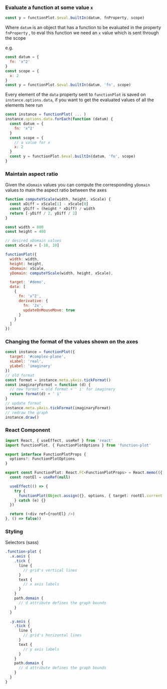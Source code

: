 ### Evaluate a function at some value `x`

```javascript
const y = functionPlot.$eval.builtIn(datum, fnProperty, scope)
```

Where `datum` is an object that has a function to be evaluated in the property `fnProperty` ,
to eval this function we need an `x` value which is sent through the scope

e.g.

```javascript
const datum = {
  fn: 'x^2'
}
const scope = {
  x: 2
}
const y = functionPlot.$eval.builtIn(datum, 'fn', scope)
```

Every element of the `data` property sent to `functionPlot` is saved on `instance.options.data`,
if you want to get the evaluated values of all the elements here run

```javascript
const instance = functionPlot( ... )
instance.options.data.forEach(function (datum) {
  const datum = {
    fn: 'x^2'
  }
  const scope = {
    // a value for x
    x: 2
  }
  const y = functionPlot.$eval.builtIn(datum, 'fn', scope)
}
```

### Maintain aspect ratio

Given the `xDomain` values you can compute the corresponding `yDomain` values to main
the aspect ratio between the axes

```javascript
function computeYScale(width, height, xScale) {
  const xDiff = xScale[1] - xScale[0]
  const yDiff = (height * xDiff) / width
  return [-yDiff / 2, yDiff / 2]
}

const width = 800
const height = 400

// desired xDomain values
const xScale = [-10, 10]

functionPlot({
  width: width,
  height: height,
  xDomain: xScale,
  yDomain: computeYScale(width, height, xScale),

  target: '#demo',
  data: [
    {
      fn: 'x^2',
      derivative: {
        fn: '2x',
        updateOnMouseMove: true
      }
    }
  ]
})
```

### Changing the format of the values shown on the axes

```javascript
const instance = functionPlot({
  target: '#complex-plane',
  xLabel: 'real',
  yLabel: 'imaginary'
})
// old format
const format = instance.meta.yAxis.tickFormat()
const imaginaryFormat = function (d) {
  // new format = old format + ' i' for imaginary
  return format(d) + ' i'
}
// update format
instance.meta.yAxis.tickFormat(imaginaryFormat)
// redraw the graph
instance.draw()
```

### React Component

```typescript jsx
import React, { useEffect, useRef } from 'react'
import functionPlot, { FunctionPlotOptions } from 'function-plot'

export interface FunctionPlotProps {
  options?: FunctionPlotOptions
}

export const FunctionPlot: React.FC<FunctionPlotProps> = React.memo(({ options }) => {
  const rootEl = useRef(null)

  useEffect(() => {
    try {
      functionPlot(Object.assign({}, options, { target: rootEl.current }))
    } catch (e) {}
  })

  return (<div ref={rootEl} />)
}, () => false))
```

### Styling

Selectors (sass)

```sass
.function-plot {
  .x.axis {
    .tick {
      line {
        // grid's vertical lines
      }
      text {
        // x axis labels
      }
    }
    path.domain {
      // d attribute defines the graph bounds
    }
  }

  .y.axis {
    .tick {
      line {
        // grid's horizontal lines
      }
      text {
        // y axis labels
      }
    }
    path.domain {
      // d attribute defines the graph bounds
    }
  }
}
```

